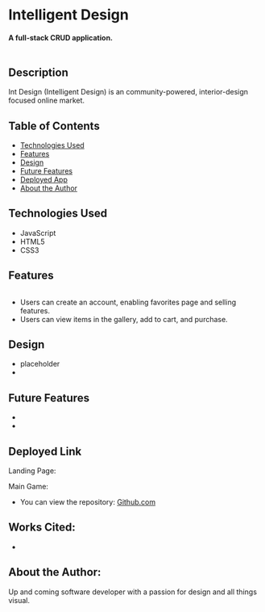 # Intelligent Design

#### A full-stack CRUD application.
<img src="" alt="">


## Description
Int Design (Intelligent Design) is an community-powered, interior-design focused online market. 

## Table of Contents
* [Technologies Used](#technologiesused)
* [Features](#features)
* [Design](#design)
* [Future Features](#nextsteps)
* [Deployed App](#deployment)
* [About the Author](#author)


## <a name="technologiesused"></a>Technologies Used
* JavaScript
* HTML5
* CSS3


## Features
<img src="" alt="">

- Users can create an account, enabling favorites page and selling features.
- Users can view items in the gallery, add to cart, and purchase.


## <a name="design"></a>Design
* placeholder
* <img src="" alt="">


## <a name="nextsteps"></a>Future Features
*
*

## <a name="deployment"></a>Deployed Link
Landing Page:

Main Game:

* You can view the repository:
[Github.com](https://github.com/casy1996/Int-Design)
  
    
## Works Cited:
-


## <a name="author"></a>About the Author:
Up and coming software developer with a passion for design and all things visual.

